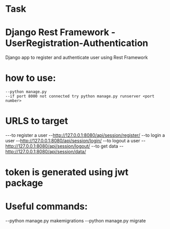 # Task
# Django Rest Framework -UserRegistration-Authentication
Django app to register and authenticate user using Rest Framework

# how to use:
    --python manage.py
    --if port 8000 not connected try python manage.py runserver <port number>

# URLS to target
  ---to register a user
    --http://127.0.0.1:8080/api/session/register/
  --to login a user
    --http://127.0.0.1:8080/api/session/login/
  --to logout a user
    --http://127.0.0.1:8080/api/session/logout/
  --to get data
   --http://127.0.0.1:8080/api/session/data/
  
# token is generated using jwt package

#  Useful commands:
   --python manage.py makemigrations
   --python manage.py migrate
